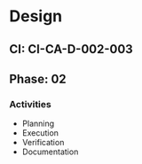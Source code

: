 # Design

## CI: CI-CA-D-002-003
## Phase: 02

### Activities
- Planning
- Execution
- Verification
- Documentation

